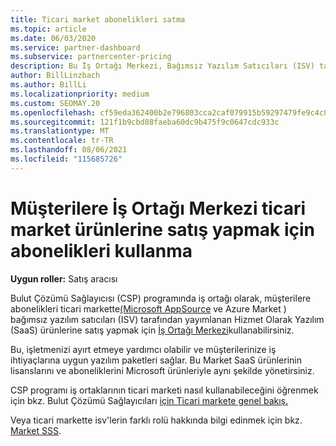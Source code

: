 ```yaml
---
title: Ticari market abonelikleri satma
ms.topic: article
ms.date: 06/03/2020
ms.service: partner-dashboard
ms.subservice: partnercenter-pricing
description: Bu İş Ortağı Merkezi, Bağımsız Yazılım Satıcıları (ISV) tarafından ticari markette yayımlanan SaaS ürünlerine müşteri abonelikleri satmayı öğrenin.
author: BillLinzbach
ms.author: BillLi
ms.localizationpriority: medium
ms.custom: SEOMAY.20
ms.openlocfilehash: cf59eda362400b2e796803cca2caf079915b59297479fe9c4c86994ea56c1bba
ms.sourcegitcommit: 121f1b9cbd88faeba60dc9b475f9c0647cdc933c
ms.translationtype: MT
ms.contentlocale: tr-TR
ms.lasthandoff: 08/06/2021
ms.locfileid: "115685726"
---
```

# <a name="use-partner-center-to-sell-customers-subscriptions-to-commercial-marketplace-products"></a>Müşterilere İş Ortağı Merkezi ticari market ürünlerine satış yapmak için abonelikleri kullanma

**Uygun roller:** Satış aracısı

Bulut Çözümü Sağlayıcısı (CSP) programında iş ortağı olarak, müşterilere abonelikleri ticari markette[(Microsoft AppSource](https://appsource.microsoft.com/) ve Azure Market ) bağımsız yazılım satıcıları (ISV) tarafından yayımlanan Hizmet Olarak Yazılım (SaaS) ürünlerine satış yapmak için [İş Ortağı Merkezi](https://azuremarketplace.microsoft.com/)kullanabilirsiniz.

Bu, işletmenizi ayırt etmeye yardımcı olabilir ve müşterilerinize iş ihtiyaçlarına uygun yazılım paketleri sağlar. Bu Market SaaS ürünlerinin lisanslarını ve aboneliklerini Microsoft ürünleriyle aynı şekilde yönetirsiniz.

CSP programı iş ortaklarının ticari marketi nasıl kullanabileceğini öğrenmek için bkz. Bulut Çözümü Sağlayıcıları [için Ticari markete genel bakış.](csp-commercial-marketplace-overview.md)

Veya ticari markette isv'lerin farklı rolü hakkında bilgi edinmek için bkz. [Market SSS](/azure/marketplace/marketplace-faq-publisher-guide).